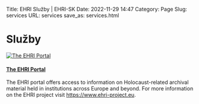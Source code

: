 Title: EHRI Služby | EHRI-SK
Date: 2022-11-29 14:47
Category: Page
Slug: services
URL: services
save_as: services.html

# Služby

<div class="service">
    <a href="https://portal.ehri-project.eu/" target="_blank" class="logo">
        <img src="https://www.ehri-project.eu/sites/all/themes/zenehri/images/logo.png" alt="The EHRI Portal">
    </a>
    <h4><a href="https://portal.ehri-project.eu/" target="_blank">The EHRI Portal</a></h4>
    <div class="service-description">
        <p>The EHRI portal offers access to information on Holocaust-related archival 
            material held in institutions across Europe and beyond. For more information on the EHRI project visit 
            <a href="https://www.ehri-project.eu">https://www.ehri-project.eu</a>.</p>
    </div>
</div>